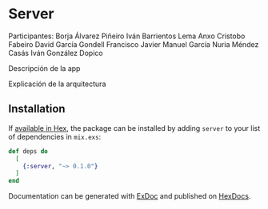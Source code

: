 # Server

Participantes:
	Borja Álvarez Piñeiro
	Iván Barrientos Lema 
	Anxo Cristobo Fabeiro
	David García Gondell
	Francisco Javier Manuel García 
	Nuria Méndez Casás
	Iván González Dopico

Descripción de la app

Explicación de la arquitectura


## Installation

If [available in Hex](https://hex.pm/docs/publish), the package can be installed
by adding `server` to your list of dependencies in `mix.exs`:

```elixir
def deps do
  [
    {:server, "~> 0.1.0"}
  ]
end
```

Documentation can be generated with [ExDoc](https://github.com/elixir-lang/ex_doc)
and published on [HexDocs](https://hexdocs.pm).

